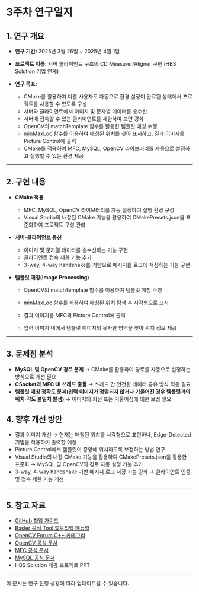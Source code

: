 # 3주차 연구일지

## 1. 연구 개요

- **연구 기간:** 2025년 3월 26일 ~ 2025년 4월 1일
- **프로젝트 이름:** 서버 클라이언트 구조의 CD Measurer/Aligner 구현 (HBS Solution 기업 연계)

- **연구 목표:**
  - CMake를 활용하여 다른 사용자도 자동으로 환경 설정이 완료된 상태에서 프로젝트를 사용할 수 있도록 구성
  - 서버와 클라이언트에서 이미지 및 문자열 데이터를 송수신
  - 서버에 접속할 수 있는 클라이언트를 제한하여 보안 강화
  - OpenCV의 matchTemplate 함수를 활용한 템플릿 매칭 수행
  - minMaxLoc 함수를 이용하여 매칭된 위치를 찾아 표시하고, 결과 이미지를 Picture Control에 출력
  - CMake를 적용하여 MFC, MySQL, OpenCV 라이브러리를 자동으로 설정하고 실행할 수 있는 환경 제공

---

## 2. 구현 내용

- **CMake 적용**
  - MFC, MySQL, OpenCV 라이브러리를 자동 설정하여 실행 환경 구성
  - Visual Studio의 내장된 CMake 기능을 활용하여 CMakePresets.json을 표준화하여 프로젝트 구성 관리

- **서버-클라이언트 통신**
  - 이미지 및 문자열 데이터를 송수신하는 기능 구현
  - 클라이언트 접속 제한 기능 추가
  - 3-way, 4-way handshake를 기반으로 메시지를 로그에 저장하는 기능 구현

- **템플릿 매칭(Image Processing)**
  - OpenCV의 matchTemplate 함수를 이용하여 템플릿 매칭 수행

  - minMaxLoc 함수를 사용하여 매칭된 위치 탐색 후 사각형으로 표시

  - 결과 이미지를 MFC의 Picture Control에 출력

  - 입력 이미지 내에서 템플릿 이미지의 유사한 영역을 찾아 위치 정보 제공

---

## **3. 문제점 분석**

- **MySQL 및 OpenCV 경로 문제** → CMake를 활용하여 경로를 자동으로 설정하는 방식으로 개선 필요
- **CSocket과 MFC UI 쓰레드 충돌** → 쓰레드 간 안전한 데이터 공유 방식 적용 필요
- **템플릿 매칭 정확도 문제(입력 이미지가 정렬되지 않거나 기울어진 경우 템플릿과의 위치·각도 불일치 발생)** →  이미지의 회전 또는 기울어짐에 대한 보정 필요

## 4. 향후 개선 방안

- 결과 이미지 개선 → 현재는 매칭된 위치를 사각형으로 표현하나, Edge-Detected 기법을 적용하여 출력할 예정
- Picture Control에서 템플릿이 중앙에 위치하도록 보정하는 방법 연구
- Visual Studio의 내장 CMake 기능을 활용하여 CMakePresets.json을 활용한 표준화 → MySQL 및 OpenCV의 경로 자동 설정 기능 추가
- 3-way, 4-way handshake 기반 메시지 로그 저장 기능 강화 → 클라이언트 인증 및 접속 제한 기능 개선

---

## 5. 참고 자료

- [GitHub 협업 가이드](https://docs.github.com/en/github)
- [Basler 공식 Tool 튜토리얼 매뉴얼](https://www.baslerweb.com/ko-kr/learning/tutorials/)
- [OpenCV Forum C++ 카테고리](https://forum.opencv.org/c/c/9)
- [OpenCV 공식 문서](https://docs.opencv.org/)
- [MFC 공식 문서](https://learn.microsoft.com/ko-kr/cpp/mfc/mfc-concepts?view=msvc-170)
- [MySQL 공식 문서](https://dev.mysql.com/doc/)
- HBS Solution 제공 프로젝트 PPT

---

이 문서는 연구 진행 상황에 따라 업데이트될 수 있습니다.
